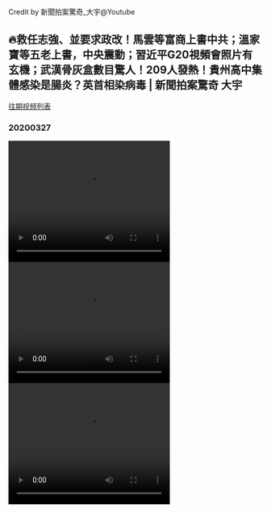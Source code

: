 Credit by 新聞拍案驚奇_大宇@Youtube
## 🔥救任志強、並要求政改！馬雲等富商上書中共；溫家寶等五老上書，中央震動；習近平G20視頻會照片有玄機；武漢骨灰盒數目驚人！209人發熱！貴州高中集體感染是腸炎？英首相染病毒 | 新聞拍案驚奇 大宇
[往期视频列表](/新聞拍案驚奇_大宇/list-all.html)
### 20200327
<video width="320" height="240" controls>
  <source src="/新聞拍案驚奇_大宇/videos/20200327_wkGp65Q-Rjo-split-001.mp4" type="video/mp4">
</video>
<video width="320" height="240" controls>
  <source src="/新聞拍案驚奇_大宇/videos/20200327_wkGp65Q-Rjo-split-002.mp4" type="video/mp4">
</video>
<video width="320" height="240" controls>
  <source src="/新聞拍案驚奇_大宇/videos/20200327_wkGp65Q-Rjo-split-003.mp4" type="video/mp4">
</video>

